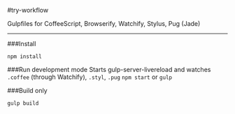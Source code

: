 #try-workflow

Gulpfiles for CoffeeScript, Browserify, Watchify, Stylus, Pug (Jade)
___

###Install

`npm install`

###Run development mode
Starts gulp-server-livereload and watches `.coffee` (through Watchify), `.styl`, `.pug`
`npm start` or `gulp`

###Build only

`gulp build`

